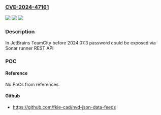 ### [CVE-2024-47161](https://cve.mitre.org/cgi-bin/cvename.cgi?name=CVE-2024-47161)
![](https://img.shields.io/static/v1?label=Product&message=TeamCity&color=blue)
![](https://img.shields.io/static/v1?label=Version&message=0%3C%202024.07.3%20&color=brighgreen)
![](https://img.shields.io/static/v1?label=Vulnerability&message=CWE-522&color=brighgreen)

### Description

In JetBrains TeamCity before 2024.07.3 password could be exposed via Sonar runner REST API

### POC

#### Reference
No PoCs from references.

#### Github
- https://github.com/fkie-cad/nvd-json-data-feeds

